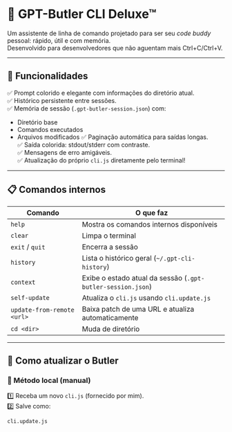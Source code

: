 # 🤖 GPT-Butler CLI Deluxe™

Um assistente de linha de comando projetado para ser seu *code buddy* pessoal: rápido, útil e com memória.  
Desenvolvido para desenvolvedores que não aguentam mais Ctrl+C/Ctrl+V.

---

## 🚀 Funcionalidades

✅ Prompt colorido e elegante com informações do diretório atual.  
✅ Histórico persistente entre sessões.  
✅ Memória de sessão (`.gpt-butler-session.json`) com:
  - Diretório base
  - Comandos executados
  - Arquivos modificados
✅ Paginação automática para saídas longas.  
✅ Saída colorida: stdout/stderr com contraste.  
✅ Mensagens de erro amigáveis.  
✅ Atualização do próprio `cli.js` diretamente pelo terminal!

---

## 📋 Comandos internos

| Comando                | O que faz                                     |
|-------------------------|-----------------------------------------------|
| `help`                 | Mostra os comandos internos disponíveis      |
| `clear`                | Limpa o terminal                             |
| `exit` / `quit`        | Encerra a sessão                             |
| `history`              | Lista o histórico geral (`~/.gpt-cli-history`) |
| `context`              | Exibe o estado atual da sessão (`.gpt-butler-session.json`) |
| `self-update`          | Atualiza o `cli.js` usando `cli.update.js`   |
| `update-from-remote <url>` | Baixa patch de uma URL e atualiza automaticamente |
| `cd <dir>`             | Muda de diretório                            |

---

## 🎯 Como atualizar o Butler

### 🔷 Método local (manual)
1️⃣ Receba um novo `cli.js` (fornecido por mim).  
2️⃣ Salve como:
```bash
cli.update.js
